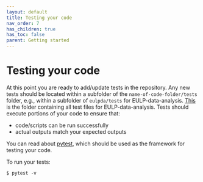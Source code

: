 ```yaml
---
layout: default
title: Testing your code
nav_order: 7
has_children: true
has_toc: false
parent: Getting started
---
```


# Testing your code

At this point you are ready to add/update tests in the repository. Any new tests should be located within a subfolder of the `name-of-code-folder/tests` folder, e.g., within a subfolder of `eulpda/tests` for EULP-data-analysis. [This](https://github.com/NREL/EULP-data-analysis/tree/develop/eulpda/tests) is the folder containing all test files for EULP-data-analysis. Tests should execute portions of your code to ensure that:
* code/scripts can be run successfully
* actual outputs match your expected outputs

You can read about [pytest](https://docs.pytest.org/en/latest/), which should be used as the framework for testing your code. 

To run your tests:
```
$ pytest -v
```